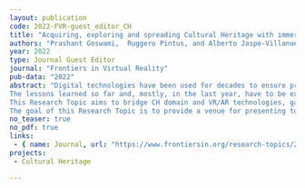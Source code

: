 ```yaml
---
layout: publication
code: 2022-FVR-guest_editor_CH
title: "Acquiring, exploring and spreading Cultural Heritage with immersive technologies"
authors: "Prashant Goswami,  Ruggero Pintus, and Alberto Jaspe-Villanueva"
year: 2022
type: Journal Guest Editor
journal: "Frontiers in Virtual Reality"
pub-data: "2022"
abstract: "Digital technologies have been used for decades to ensure preservation, conservation, research, and wide access to Cultural Heritage (CH) content. Computer Graphics techniques have provided effective digitization of the shape and appearance of artworks and archaeological sites, becoming the main basis to virtually convey this information to the general public. CH can be explored in immersive environments so the users can better experiment and understand it; virtual tours of museums, libraries, and archaeological sites, powered by virtual and augmented reality technologies, open up possibilities of an enhanced access and inspection of places, environments and contents normally not accessible to people. This role has been even more evident during the extreme conditions of the recent COVID-19 pandemic, when these technologies represent the most practical and helpful means to reach CH assets.
The lessons learned so far and, mostly, in the last year, have to be exploited to improve the field of CH digitization and dissemination, in order to increase public cultural awareness and consolidate the cultural identity of mankind around that valuable heritage.<br/>
This Research Topic aims to bridge CH domain and VR/AR technologies, gathering quality publications which address challenges across the whole stages from acquisition, to exploration and dissemination. The whole pipeline covers many different topics ranging from the required capturing technologies enabling high degrees of similarity with the reality (CH digital twins), to the rendering techniques to achieve detailed and realistic visualizations. We encourage submissions as well regarding user interaction to allow exploration at different levels of expertise, methods for dealing with the meta-information, or the design of tools and installations for both the experts and the general public that use virtual and augmented reality technologies.
The goal of this Research Topic is to provide a venue for presenting to the community solutions that address those different challenges, ranging from specific research problems to reviews of the state of the art, as well as case studies."
no_teaser: true
no_pdf: true
links:
 - { name: Journal, url: "https://www.frontiersin.org/research-topics/25084/acquiring-exploring-and-spreading-cultural-heritage-with-immersive-technologies" }
projects: 
 - Cultural Heritage

---
```

